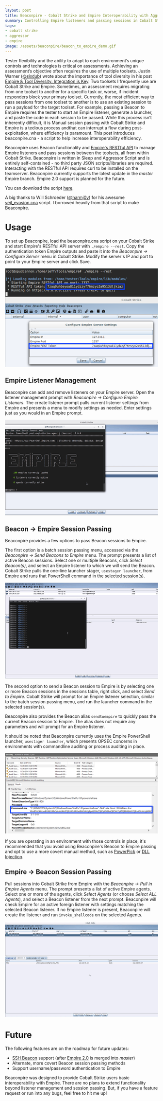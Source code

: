 ```yaml
---
layout: post
title: Beaconpire - Cobalt Strike and Empire Interoperability with Aggressor Script
summary: Controlling Empire listeners and passing sessions in Cobalt Strike with Aggressor script
tags: 
- cobalt strike
- aggressor 
- empire
image: /assets/beaconpire/beacon_to_empire_demo.gif
---
```



Tester flexibility and the ability to adapt to each environment’s unique controls and technologies is critical on assessments. Achieving an assessment’s objective often requires the use of multiple toolsets. Justin Warner ([@sixdub](https://twitter.com/sixdub)) wrote about the importance of tool diversity in his post [Empire & Tool Diversity: Integration is Key](https://www.sixdub.net/?p=627). Two toolsets I frequently use are Cobalt Strike and Empire. Sometimes, an assessment requires migrating from one toolset to another for a specific task or, worse, if incident responders block your primary toolset.  Currently, the most efficient way to pass sessions from one toolset to another is to use an existing session to run a payload for the target toolset. For example, passing a Beacon to Empire requires the tester to start an Empire listener, generate a launcher, and paste the code in each session to be passed. While this process isn’t inherently difficult, it is Manual session passing with Cobalt Strike and Empire is a tedious process andthat can interrupt a flow during post-exploitation, where efficiency is paramount. This post introduces beaconpire.cna - a script to help increase interoperability efficiency.


Beaconpire uses Beacon functionality and [Empire's RESTful API](https://github.com/adaptivethreat/Empire/wiki/RESTful-API) to manage Empire listeners and pass sessions between the toolsets, all from within Cobalt Strike. Beaconpire is written in Sleep and Aggressor Script and is entirely self-contained - no third party JSON scripts/libraries are required. Interacting with the RESTful API requires curl to be installed on the teamserver. Beaconpire currently supports the latest update in the *master* Empire branch. Empire 2.0 support is planned for the future. 

You can download the script [here](https://github.com/bluscreenofjeff/AggressorScripts/tree/master/Beaconpire).

A big thanks to Will Schroeder ([@harmj0y](https://twitter.com/harmj0y)) for his awesome [veil_evasion.cna](https://github.com/Veil-Framework/Veil-Evasion/blob/master/tools/cortana/veil_evasion.cna) script. I borrowed heavily from that script to make Beaconpire.


# Usage

To set up Beaconpire, load the beaconpire.cna script on your Cobalt Strike and start Empire's RESTful API server with `./empire --rest`. Copy the authentication token Empire outputs and paste it into the *Beaconpire -> Configure Server* menu in Cobalt Strike. Modify the server's IP and port to point to your Empire server and click Save.

![Server setup](/assets/beaconpire/server_setup.png)

## Empire Listener Management

Beaconpire can add and remove listeners on your Empire server. Open the listener management prompt with *Beaconpire -> Configure Empire Listeners*. The create listener prompt pulls current listener settings from Empire and presents a menu to modify settings as needed. Enter settings just as you would in an Empire prompt.

![Listener management demo](/assets/beaconpire/listener_management.gif)

## Beacon -> Empire Session Passing

Beaconpire provides a few options to pass Beacon sessions to Empire.

The first option is a batch session passing menu, accessed via the *Beaconpire -> Send Beacons to Empire* menu. The prompt presents a list of active Beacon sessions. Select one or multiple Beacons, click *Select Beacon(s)*, and select an Empire listener to which we will send the Beacon. Cobalt Strike pulls the one-line launcher stager, `usestager launcher`, from Empire and runs that PowerShell command in the selected session(s).

![Beacon to Empire session passing demo](/assets/beaconpire/beacon_to_empire_demo.gif)

The second option to send a Beacon session to Empire is by selecting one or more Beacon sessions in the sessions table, right click, and select *Send to Empire*. Cobalt Strike will prompt for an Empire listener selection, similar to the batch session passing menu, and run the launcher command in the selected session(s).

Beaconpire also provides the Beacon alias `sendtoempire` to quickly pass the current Beacon session to Empire. The alias does not require any parameters and will prompt for an Empire listener.

It should be noted that Beaconpire currently uses the Empire PowerShell launcher, `usestager launcher`, which presents OPSEC concerns in environments with commandline auditing or process auditing in place. 

![Beacon to Empire commandline auditing](/assets/beaconpire/powershell-cmd-line-auditing.png)

If you are operating in an environment with those controls in place, it's recommended that you avoid using Beaconpire's Beacon to Empire passing and opt to use a more covert manual method, such as [PowerPick](http://blog.cobaltstrike.com/2016/05/18/cobalt-strike-3-3-now-with-less-powershell-exe/) or [DLL Injection](http://blog.cobaltstrike.com/2016/06/08/session-passing-from-cobalt-strike/).

## Empire -> Beacon Session Passing

Pull sessions into Cobalt Strike from Empire with the *Beaconpire -> Pull in Empire Agents* menu. The prompt presents a list of active Empire agents. Select one or more of the agents, click *Select Agents* (or choose *Select ALL Agents*), and select a Beacon listener from the next prompt. Beaconpire will check Empire for an active foreign listener with settings matching the selected Beacon listener. If no Empire listener is present, Beaconpire will create the listener and run `invoke_shellcode` on the selected Agents.

![Empire to Beacon session passing demo](/assets/beaconpire/empire_to_beacon_demo.gif)

# Future

The following features are on the roadmap for future updates:

* [SSH Beacon](https://www.cobaltstrike.com/help-ssh) support (after [Empire 2.0](http://www.harmj0y.net/blog/empire/the-empire-strikes-back/) is merged into *master*)
* Alternate, more covert Beacon session passing methods
* Support username/password authentication to Empire

Beaconpire was designed to provide Cobalt Strike users basic interoperability with Empire. There are no plans to extend functionality beyond listener management and session passing. But, if you have a feature request or run into any bugs, feel free to hit me up!

